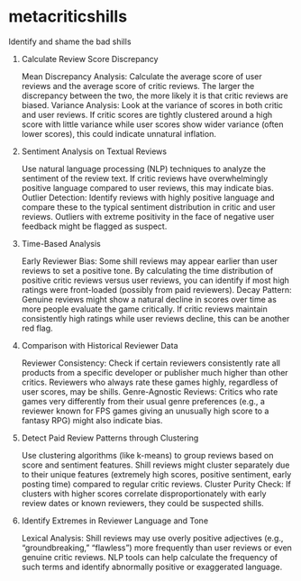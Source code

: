 # metacriticshills
Identify and shame the bad shills

1. Calculate Review Score Discrepancy

    Mean Discrepancy Analysis: Calculate the average score of user reviews and the average score of critic reviews. The larger the discrepancy between the two, the more likely it is that critic reviews are biased.
    Variance Analysis: Look at the variance of scores in both critic and user reviews. If critic scores are tightly clustered around a high score with little variance while user scores show wider variance (often lower scores), this could indicate unnatural inflation.

2. Sentiment Analysis on Textual Reviews

    Use natural language processing (NLP) techniques to analyze the sentiment of the review text. If critic reviews have overwhelmingly positive language compared to user reviews, this may indicate bias.
    Outlier Detection: Identify reviews with highly positive language and compare these to the typical sentiment distribution in critic and user reviews. Outliers with extreme positivity in the face of negative user feedback might be flagged as suspect.

3. Time-Based Analysis

    Early Reviewer Bias: Some shill reviews may appear earlier than user reviews to set a positive tone. By calculating the time distribution of positive critic reviews versus user reviews, you can identify if most high ratings were front-loaded (possibly from paid reviewers).
    Decay Pattern: Genuine reviews might show a natural decline in scores over time as more people evaluate the game critically. If critic reviews maintain consistently high ratings while user reviews decline, this can be another red flag.

4. Comparison with Historical Reviewer Data

    Reviewer Consistency: Check if certain reviewers consistently rate all products from a specific developer or publisher much higher than other critics. Reviewers who always rate these games highly, regardless of user scores, may be shills.
    Genre-Agnostic Reviews: Critics who rate games very differently from their usual genre preferences (e.g., a reviewer known for FPS games giving an unusually high score to a fantasy RPG) might also indicate bias.

5. Detect Paid Review Patterns through Clustering

    Use clustering algorithms (like k-means) to group reviews based on score and sentiment features. Shill reviews might cluster separately due to their unique features (extremely high scores, positive sentiment, early posting time) compared to regular critic reviews.
    Cluster Purity Check: If clusters with higher scores correlate disproportionately with early review dates or known reviewers, they could be suspected shills.

6. Identify Extremes in Reviewer Language and Tone

    Lexical Analysis: Shill reviews may use overly positive adjectives (e.g., “groundbreaking,” “flawless”) more frequently than user reviews or even genuine critic reviews. NLP tools can help calculate the frequency of such terms and identify abnormally positive or exaggerated language.
